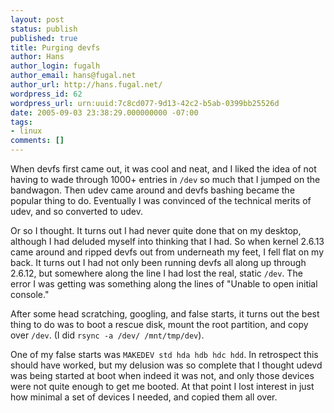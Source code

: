```yaml
---
layout: post
status: publish
published: true
title: Purging devfs
author: Hans
author_login: fugalh
author_email: hans@fugal.net
author_url: http://hans.fugal.net/
wordpress_id: 62
wordpress_url: urn:uuid:7c8cd077-9d13-42c2-b5ab-0399bb25526d
date: 2005-09-03 23:38:29.000000000 -07:00
tags:
- linux
comments: []
---
```

<p>When devfs first came out, it was cool and neat, and I liked the idea of not
having to wade through 1000+ entries in <code>/dev</code> so much that I jumped on the
bandwagon. Then udev came around and devfs bashing became the popular thing to
do. Eventually I was convinced of the technical merits of udev, and so
converted to udev.</p>

<p>Or so I thought. It turns out I had never quite done that on my desktop,
although I had deluded myself into thinking that I had. So when kernel 2.6.13
came around and ripped devfs out from underneath my feet, I fell flat on my
back. It turns out I had not only been running devfs all along up through
2.6.12, but somewhere along the line I had lost the real, static <code>/dev</code>. The
error I was getting was something along the lines of "Unable to open initial
console." </p>

<p>After some head scratching, googling, and false starts, it turns out the best
thing to do was to boot a rescue disk, mount the root partition, and copy over
<code>/dev</code>. (I did <code>rsync -a /dev/ /mnt/tmp/dev</code>).</p>

<p>One of my false starts was <code>MAKEDEV std hda hdb hdc hdd</code>.  In retrospect this
should have worked, but my delusion was so complete that I thought udevd was
being started at boot when indeed it was not, and only those devices were not
quite enough to get me booted. At that point I lost interest in just how
minimal a set of devices I needed, and copied them all over.</p>
